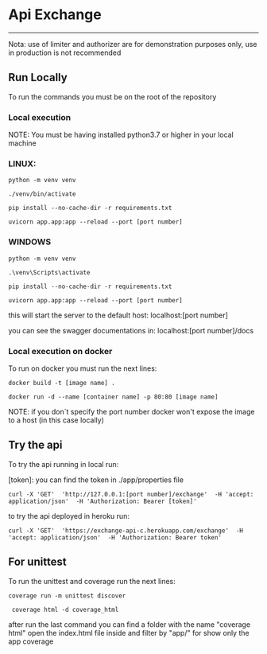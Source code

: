 # Api Exchange
***

Nota: use of limiter and authorizer are for demonstration purposes only, use in production is not recommended 

## Run Locally
To run the commands you must be on the root of the repository


### Local execution
NOTE: You must be having installed python3.7 or higher in your local machine
### LINUX:
``python -m venv venv``

``./venv/bin/activate``

``pip install --no-cache-dir -r requirements.txt``

``uvicorn app.app:app --reload --port [port number]``
### WINDOWS
``python -m venv venv``

``.\venv\Scripts\activate``

``pip install --no-cache-dir -r requirements.txt``

``uvicorn app.app:app --reload --port [port number]``

this will start the server to the default host: localhost:[port number]

you can see the swagger documentations in: localhost:[port number]/docs

### Local execution on docker

To run on docker you must run the next lines:

``docker build -t [image name] .``

``docker run -d --name [container name] -p 80:80 [image name]``


NOTE: if you don´t specify the port number docker won't expose the image to a host (in this case locally)


## Try the api

To try the api running in local run:

[token]: you can find the token in ./app/properties file

``
curl -X 'GET' 
  'http://127.0.0.1:[port number]/exchange' 
  -H 'accept: application/json' 
  -H 'Authorization: Bearer [token]'
``

to try the api deployed in heroku run:

``
curl -X 'GET' 
  'https://exchange-api-c.herokuapp.com/exchange' 
  -H 'accept: application/json' 
  -H 'Authorization: Bearer token'
``


## For unittest
To run the unittest and coverage run the next lines:

``coverage run -m unittest discover``

`` coverage html -d coverage_html``

after run the last command you can find a folder with the name "coverage html" open the index.html file inside and filter by "app/" for show only the app coverage 

